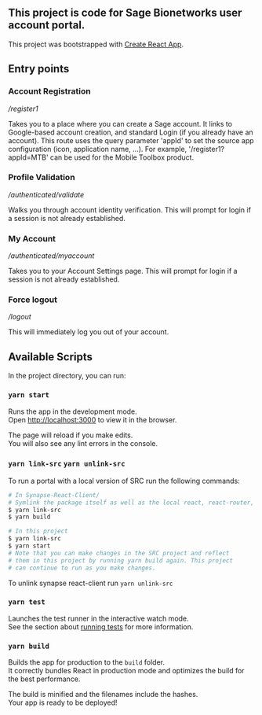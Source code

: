 ## This project is code for Sage Bionetworks user account portal.

This project was bootstrapped with [Create React App](https://github.com/facebook/create-react-app).

## Entry points
### Account Registration 
_/register1_

Takes you to a place where you can create a Sage account.  It links to Google-based account creation, and standard Login (if you already have an account).
This route uses the query parameter 'appId' to set the source app configuration (icon, application name, ...).  For example, '/register1?appId=MTB' can be used for the Mobile Toolbox product.

### Profile Validation
_/authenticated/validate_

Walks you through account identity verification.  This will prompt for login if a session is not already established.

### My Account
_/authenticated/myaccount_

Takes you to your Account Settings page.  This will prompt for login if a session is not already established.

### Force logout
_/logout_

This will immediately log you out of your account.

## Available Scripts

In the project directory, you can run:

### `yarn start`

Runs the app in the development mode.<br>
Open [http://localhost:3000](http://localhost:3000) to view it in the browser.

The page will reload if you make edits.<br>
You will also see any lint errors in the console.


### `yarn link-src` `yarn unlink-src`
To run a portal with a local version of SRC run the following commands:

```sh
# In Synapse-React-Client/
# Symlink the package itself as well as the local react, react-router, and react-router-dom packages
$ yarn link-src
$ yarn build

# In this project
$ yarn link-src
$ yarn start
# Note that you can make changes in the SRC project and reflect
# them in this project by running yarn build again. This project
# can continue to run as you make changes.
```

To unlink synapse react-client run `yarn unlink-src`

### `yarn test`

Launches the test runner in the interactive watch mode.<br>
See the section about [running tests](https://facebook.github.io/create-react-app/docs/running-tests) for more information.

### `yarn build`

Builds the app for production to the `build` folder.<br>
It correctly bundles React in production mode and optimizes the build for the best performance.

The build is minified and the filenames include the hashes.<br>
Your app is ready to be deployed!
